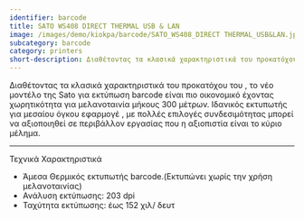 ```yaml
---
identifier: barcode
title: SATO WS408 DIRECT THERMAL USB & LAN
image: /images/demo/kiokpa/barcode/SATO_WS408_DIRECT THERMAL_USB&LAN.jpg
subcategory: barcode
category: printers
short-description: Διαθέτοντας τα κλασικά χαρακτηριστικά του προκατόχου του , το νέο μοντέλο της Sato για εκτύπωση barcode είναι πιο οικονομικό
---
```





Διαθέτοντας τα κλασικά χαρακτηριστικά του προκατόχου του , το νέο μοντέλο της Sato για εκτύπωση barcode είναι πιο οικονομικό έχοντας χωρητικότητα για μελανοταινία μήκους 300 μέτρων.
Ιδανικός εκτυπωτής για μεσαίου όγκου εφαρμογέ , με πολλές επιλογές συνδεσιμότητας μπορεί να αξιοποιηθεί σε περιβάλλον εργασίας που η αξιοπιστία είναι το κύριο μέλημα.

---




Τεχνικά Χαρακτηριστικά

*    Άμεσα Θερμικός εκτυπωτής barcode.(Εκτυπώνει χωρίς την χρήση μελανοταινίας)
*    Ανάλυση εκτύπωσης: 203 dpi
*   Ταχύτητα εκτύπωσης: έως 152 χιλ/ δευτ


